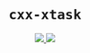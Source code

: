 <div align="center">
  <h1><code>cxx-xtask</code></h1>
  <p style="margin-bottom: 0.5ex;">
    <a href="https://silvanshade.github.io/cxx-xtask/cxx_xtask">
      <img src="https://img.shields.io/badge/docs-latest-blueviolet?logo=Read-the-docs&logoColor=white" />
    </a>
    <a href="https://github.com/silvanshade/cxx-xtask/actions">
      <img src="https://github.com/silvanshade/cxx-xtask/workflows/ci/badge.svg" />
    </a>
  </p>
</div>
